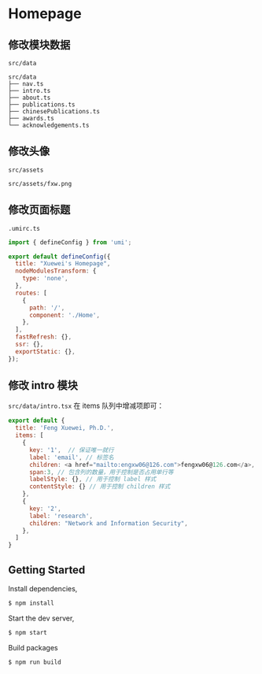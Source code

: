 # Homepage

## 修改模块数据

`src/data`
```
src/data
├── nav.ts
├── intro.ts
├── about.ts
├── publications.ts
├── chinesePublications.ts
├── awards.ts
└── acknowledgements.ts
```

## 修改头像

`src/assets`

```
src/assets/fxw.png
```

## 修改页面标题

`.umirc.ts`

```js
import { defineConfig } from 'umi';

export default defineConfig({
  title: "Xuewei's Homepage",
  nodeModulesTransform: {
    type: 'none',
  },
  routes: [
    {
      path: '/',
      component: './Home',
    },
  ],
  fastRefresh: {},
  ssr: {},
  exportStatic: {},
});

```

## 修改 intro 模块

`src/data/intro.tsx` 在 items 队列中增减项即可：

```js
export default {
  title: 'Feng Xuewei, Ph.D.',
  items: [
    {
      key: '1',  // 保证唯一就行
      label: 'email', // 标签名
      children: <a href="mailto:engxw06@126.com">fengxw06@126.com</a>, // 支持 HTML 形式
      span:3, // 包含列的数量，用于控制是否占用单行等
      labelStyle: {}, // 用于控制 label 样式
      contentStyle: {} // 用于控制 children 样式
    },
    {
      key: '2',
      label: 'research',
      children: "Network and Information Security",
    },
  ]
}
```

## Getting Started

Install dependencies,

```bash
$ npm install
```

Start the dev server,

```bash
$ npm start
```
Build packages

```bash
$ npm run build
```
